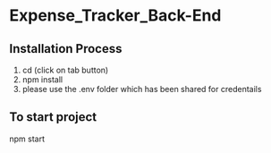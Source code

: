 # Expense_Tracker_Back-End

Installation Process
----------------------------------------
1. cd (click on tab button)
2. npm install
3. please use the .env folder which has been shared for credentails

To start project
----------------------------------------
npm start

